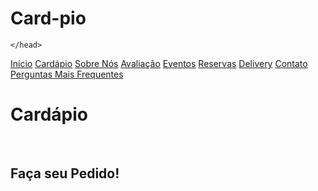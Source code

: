 # Card-pio

<!DOCTYPEhtml>
<html lang="pt-br">
<head>
    <title>Pizzaria Checkpoint</title>

    </head>

<nav>
    <a href="index.html">Início</a>
     <a href="cardápio.html">Cardápio</a>
        <a href="sobre.html">Sobre Nós</a>
        <a href="avaliação.html">Avaliação</a>
        <a href="eventos.html">Eventos</a>
   <a href="reservas.html">Reservas</a> 
    <a href="delivery.html">Delivery</a>
        <a href="contato.html">Contato</a>
    <a href="perguntas frequentes.html">Perguntas Mais Frequentes</a>
</nav>

<h1>Cardápio</h1><br>
<h2>Faça seu Pedido!</h2><br><br>
